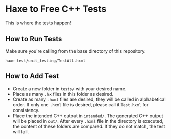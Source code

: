 # Haxe to Free C++ Tests

This is where the tests happen!

## How to Run Tests
Make sure you're calling from the base directory of this repository.
```hxml
haxe test/unit_testing/TestAll.hxml
```

## How to Add Test
 * Create a new folder in `tests/` with your desired name.
 * Place as many `.hx` files in this folder as desired.
 * Create as many `.hxml` files are desired, they will be called in alphabetical order. If only one `.hxml` file is desired, please call it `Test.hxml` for consistency.
 * Place the intended C++ output in `intended/`. The generated C++ output will be placed in `out/`. After every `.hxml` file in the directory is executed, the content of these folders are compared. If they do not match, the test will fail.
